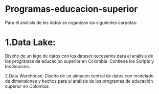 # Programas-educacion-superior

Para el análisis de los datos se organizan las siguientes carpetas:

# 1.Data Lake: 

Diseño de un lago de datos con los dataset necesarios para el análisis de los programas de educación superior en Colombia. Contiene los Scripts y los Sources.

2.Data Warehouse: Diseño de un almacen central de datos con modelado de dimensiones y hechos para el análisis de los programas de educación superior en Colombia.
